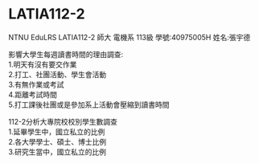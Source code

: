 # LATIA112-2
NTNU EduLRS LATIA112-2
師大 電機系 113級 
學號:40975005H
姓名:張宇德

影響大學生每週讀書時間的理由調查:  
1.明天有沒有要交作業  
2.打工、社團活動、學生會活動  
3.有無作業或考試  
4.距離考試時間  
5.打工課後社團或是參加系上活動會壓縮到讀書時間

112-2分析大專院校校別學生數調查  
1.延畢學生中，國立私立的比例  
2.各大學學士、碩士、博士比例  
3.研究生當中，國立私立的比例
